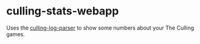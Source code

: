 # culling-stats-webapp

Uses the [culling-log-parser](https://github.com/maritz/culling-log-parser) to show some numbers about your The Culling games.


